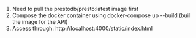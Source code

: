 1. Need to pull the prestodb/presto:latest image first
3. Compose the docker container using docker-compose up --build (buil the image for the API)
4. Access through: http://localhost:4000/static/index.html